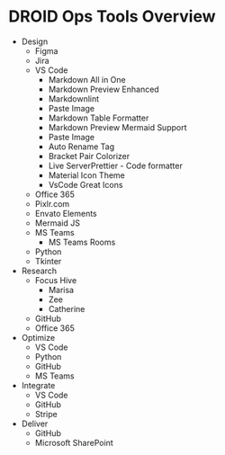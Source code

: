 # DROID Ops Tools Overview 

* Design
  * Figma
  * Jira
  * VS Code
    * Markdown All in One
    * Markdown Preview Enhanced
    * Markdownlint
    * Paste Image
    * Markdown Table Formatter
    * Markdown Preview Mermaid Support 
    * Paste Image 
    * Auto Rename Tag
    * Bracket Pair Colorizer
    * Live ServerPrettier - Code formatter
    * Material Icon Theme
    * VsCode Great Icons
  * Office 365
  * Pixlr.com
  * Envato Elements
  * Mermaid JS
  * MS Teams
    * MS Teams Rooms  
  * Python
  * Tkinter
* Research
  * Focus Hive
    * Marisa
    * Zee
    * Catherine
  * GitHub
  * Office 365
* Optimize
  * VS Code
  * Python
  * GitHub
  * MS Teams
* Integrate
  * VS Code
  * GitHub
  * Stripe
* Deliver
  * GitHub
  * Microsoft SharePoint
